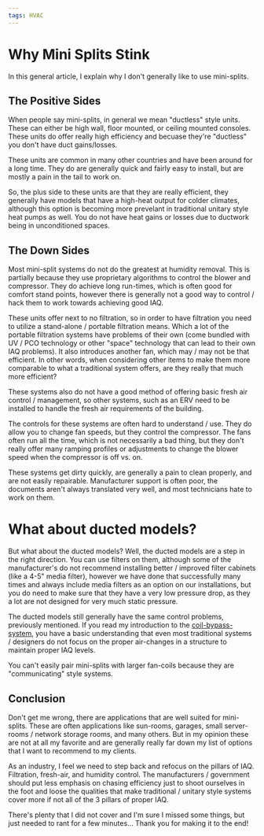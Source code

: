 ```yaml
---
tags: HVAC
---
```


# Why Mini Splits Stink

In this general article, I explain why I don't generally like to use mini-splits.

## The Positive Sides

When people say mini-splits, in general we mean "ductless" style units. These can either be high wall, floor mounted, or ceiling mounted
consoles. These units do offer really high efficiency and becuase they're "ductless" you don't have duct gains/losses.

These units are common in many other countries and have been around for a long time. They do are generally quick and fairly easy to install,
but are mostly a pain in the tail to work on.

So, the plus side to these units are that they are really efficient, they generally have models that have a high-heat output for colder
climates, although this option is becoming more prevelant in traditional unitary style heat pumps as well. You do not have heat gains or
losses due to ductwork being in unconditioned spaces.

## The Down Sides

Most mini-split systems do not do the greatest at humidity removal. This is partially because they use proprietary algorithms to control the
blower and compressor. They do achieve long run-times, which is often good for comfort stand points, however there is generally not a good
way to control / hack them to work towards achieving good IAQ.

These units offer next to no filtration, so in order to have filtration you need to utilize a stand-alone / portable filtration means. Which
a lot of the portable filtration systems have problems of their own (come bundled with UV / PCO technology or other "space" technology that
can lead to their own IAQ problems). It also introduces another fan, which may / may not be that efficient. In other words, when considering
other items to make them more comparable to what a traditional system offers, are they really that much more efficient?

These systems also do not have a good method of offering basic fresh air control / management, so other systems, such as an ERV need to be
installed to handle the fresh air requirements of the building.

The controls for these systems are often hard to understand / use. They do allow you to change fan speeds, but they control the compressor.
The fans often run all the time, which is not necessarily a bad thing, but they don't really offer many ramping profiles or adjustments to
change the blower speed when the compressor is off vs. on.

These systems get dirty quickly, are generally a pain to clean properly, and are not easily repairable. Manufacturer support is often poor,
the documents aren't always translated very well, and most technicians hate to work on them.

# What about ducted models?

But what about the ducted models? Well, the ducted models are a step in the right direction. You can use filters on them, although some of
the manufacturer's do not recommend installing better / improved filter cabinets (like a 4-5" media filter), however we have done that
successfully many times and always include media filters as an option on our installations, but you do need to make sure that they have a
very low pressure drop, as they a lot are not designed for very much static pressure.

The ducted models still generally have the same control problems, previously mentioned. If you read my introduction to the
[coil-bypass-system](https://mhoush.com/posts/coil-bypass-overview/), you have a basic understanding that even most traditional systems /
designers do not focus on the proper air-changes in a structure to maintain proper IAQ levels.

You can't easily pair mini-splits with larger fan-coils because they are "communicating" style systems.

## Conclusion

Don't get me wrong, there are applications that are well suited for mini-splits. These are often applications like sun-rooms, garages, small
server-rooms / network storage rooms, and many others. But in my opinion these are not at all my favorite and are generally really far down
my list of options that I want to recommend to my clients.

As an industry, I feel we need to step back and refocus on the pillars of IAQ. Filtration, fresh-air, and humidity control. The
manufacturers / government should put less emphasis on chasing efficiency just to shoot ourselves in the foot and loose the qualities that
make traditional / unitary style systems cover more if not all of the 3 pillars of proper IAQ.

There's plenty that I did not cover and I'm sure I missed some things, but just needed to rant for a few minutes... Thank you for making it
to the end!
